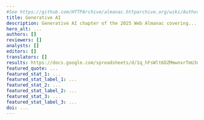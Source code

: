```yaml
---
#See https://github.com/HTTPArchive/almanac.httparchive.org/wiki/Authors'-Guide#metadata-to-add-at-the-top-of-your-chapters
title: Generative AI
description: Generative AI chapter of the 2025 Web Almanac covering...
hero_alt: ...
authors: []
reviewers: []
analysts: []
editors: []
translators: []
results: https://docs.google.com/spreadsheets/d/1q_hFsWlt6DZMmwnxrTmU3nCRjT2w38AomAlw8b_lthE/edit
featured_quote: ...
featured_stat_1: ...
featured_stat_label_1: ...
featured_stat_2: ...
featured_stat_label_2: ...
featured_stat_3: ...
featured_stat_label_3: ...
doi: ...
---
```

